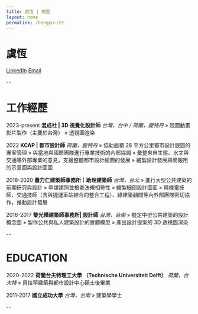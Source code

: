 ```yaml
---
title: 虞恆 | 簡歷
layout: home
permalink: /hengyu-cht
---
```


# 虞恆

[LinkedIn](linkedin.com/in/hngy/)
[Email](mailto:h.yu@hchy.tw)

--

# 工作經歷

2023-present
**混成社 | 3D 視覺化設計師**
_台灣，台中 / 荷蘭，鹿特丹_
» 競圖動畫影片製作（主要於台灣）
» 透視圖渲染

2022
**KCAP | 都市設計師**
_荷蘭，鹿特丹_
» 協助面積 28 平方公里都市設計競圖的專案管理
» 與當地與國際團隊進行專業技術的內部協調
» 彙整來自生態、水文與交通等外部專業的意見，支援整體都市設計總圖的發展
» 繪製設計發展與簡報用的示意圖與設計圖面

2018-2020
**蕭力仁建築師事務所｜助理建築師**
_台灣，台北_
» 進行大型公共建築的前期研究與設計
» 申請建照並檢查法規相符性
» 繪製細部設計圖面
» 與機電技師、交通技師（含與捷運車站結合的整合工程）、綠建築顧問等內外部團隊密切協作，推動設計發展

2016-2017
**黎光樺建築師事務所| 設計師**
_台灣，台南_
» 擬定中型公共建築的設計概念圖
» 製作公共與私人建築設計的實體模型
» 產出設計提案的 3D 透視圖渲染

--

# EDUCATION

2020-2022
**荷蘭台夫特理工大學 （Technische Universiteit Delft）**
_荷蘭，台夫特_
» 貝拉罕建築與都市設計中心碩士後畢業

2011-2017
**國立成功大學**
_台灣，台南_
» 建築學學士

--
